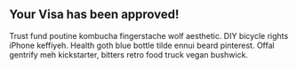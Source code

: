 ## Your Visa has been approved!

Trust fund poutine kombucha fingerstache wolf aesthetic. DIY bicycle rights iPhone keffiyeh. Health goth blue bottle tilde ennui beard pinterest. Offal gentrify meh kickstarter, bitters retro food truck vegan bushwick.
